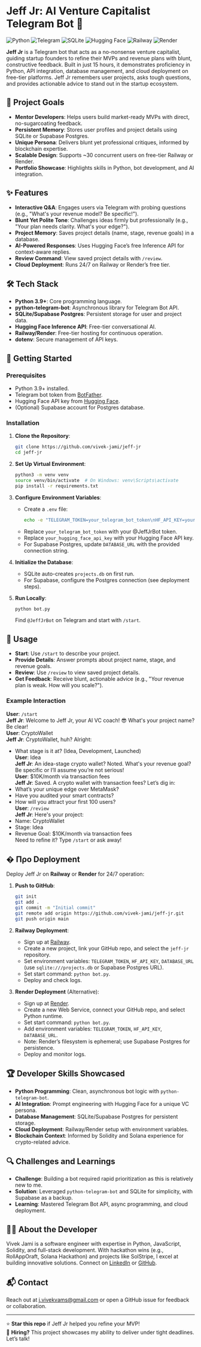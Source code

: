 # Jeff Jr: AI Venture Capitalist Telegram Bot 🚀

![Python](https://img.shields.io/badge/Python-3.9+-blue.svg) ![Telegram](https://img.shields.io/badge/Telegram-Bot_API-brightgreen.svg) ![SQLite](https://img.shields.io/badge/SQLite-Database-blue.svg) ![Hugging Face](https://img.shields.io/badge/Hugging_Face-AI-orange.svg) ![Railway](https://img.shields.io/badge/Railway-Deployed-purple.svg) ![Render](https://img.shields.io/badge/Render-Alternative-blue.svg)

**Jeff Jr** is a Telegram bot that acts as a no-nonsense venture capitalist, guiding startup founders to refine their MVPs and revenue plans with blunt, constructive feedback. Built in just 15 hours, it demonstrates proficiency in Python, API integration, database management, and cloud deployment on free-tier platforms. Jeff Jr remembers user projects, asks tough questions, and provides actionable advice to stand out in the startup ecosystem.

## 🎯 Project Goals
- **Mentor Developers**: Helps users build market-ready MVPs with direct, no-sugarcoating feedback.
- **Persistent Memory**: Stores user profiles and project details using SQLite or Supabase Postgres.
- **Unique Persona**: Delivers blunt yet professional critiques, informed by blockchain expertise.
- **Scalable Design**: Supports ~30 concurrent users on free-tier Railway or Render.
- **Portfolio Showcase**: Highlights skills in Python, bot development, and AI integration.

## ✨ Features
- **Interactive Q&A**: Engages users via Telegram with probing questions (e.g., "What's your revenue model? Be specific!").
- **Blunt Yet Polite Tone**: Challenges ideas firmly but professionally (e.g., "Your plan needs clarity. What's your edge?").
- **Project Memory**: Saves project details (name, stage, revenue goals) in a database.
- **AI-Powered Responses**: Uses Hugging Face’s free Inference API for context-aware replies.
- **Review Command**: View saved project details with `/review`.
- **Cloud Deployment**: Runs 24/7 on Railway or Render’s free tier.

## 🛠️ Tech Stack
- **Python 3.9+**: Core programming language.
- **python-telegram-bot**: Asynchronous library for Telegram Bot API.
- **SQLite/Supabase Postgres**: Persistent storage for user and project data.
- **Hugging Face Inference API**: Free-tier conversational AI.
- **Railway/Render**: Free-tier hosting for continuous operation.
- **dotenv**: Secure management of API keys.

## 🚀 Getting Started

### Prerequisites
- Python 3.9+ installed.
- Telegram bot token from [BotFather](https://telegram.me/BotFather).
- Hugging Face API key from [Hugging Face](https://huggingface.co/).
- (Optional) Supabase account for Postgres database.

### Installation
1. **Clone the Repository**:
   ```bash
   git clone https://github.com/vivek-jami/jeff-jr
   cd jeff-jr
   ```
2. **Set Up Virtual Environment**:
   ```bash
   python3 -m venv venv
   source venv/bin/activate  # On Windows: venv\Scripts\activate
   pip install -r requirements.txt
   ```
3. **Configure Environment Variables**:
   - Create a `.env` file:
     ```bash
     echo -e "TELEGRAM_TOKEN=your_telegram_bot_token\nHF_API_KEY=your_hugging_face_api_key\nDATABASE_URL=sqlite:///projects.db" > .env
     ```
   - Replace `your_telegram_bot_token` with your @JeffJrBot token.
   - Replace `your_hugging_face_api_key` with your Hugging Face API key.
   - For Supabase Postgres, update `DATABASE_URL` with the provided connection string.

4. **Initialize the Database**:
   - SQLite auto-creates `projects.db` on first run.
   - For Supabase, configure the Postgres connection (see deployment steps).

5. **Run Locally**:
   ```bash
   python bot.py
   ```
   Find `@JeffJrBot` on Telegram and start with `/start`.

## 🌟 Usage
- **Start**: Use `/start` to describe your project.
- **Provide Details**: Answer prompts about project name, stage, and revenue goals.
- **Review**: Use `/review` to view saved project details.
- **Get Feedback**: Receive blunt, actionable advice (e.g., "Your revenue plan is weak. How will you scale?").

### Example Interaction
**User**: `/start`  
**Jeff Jr**: Welcome to Jeff Jr, your AI VC coach! 😎 What's your project name? Be clear!  
**User**: CryptoWallet  
**Jeff Jr**: CryptoWallet, huh? Alright:  
- What stage is it at? (Idea, Development, Launched)  
**User**: Idea  
**Jeff Jr**: An idea-stage crypto wallet? Noted. What's your revenue goal? Be specific or I’ll assume you’re not serious!  
**User**: $10K/month via transaction fees  
**Jeff Jr**: Saved. A crypto wallet with transaction fees? Let’s dig in:  
- What’s your unique edge over MetaMask?  
- Have you audited your smart contracts?  
- How will you attract your first 100 users?  
**User**: `/review`  
**Jeff Jr**: Here's your project:  
- Name: CryptoWallet  
- Stage: Idea  
- Revenue Goal: $10K/month via transaction fees  
Need to refine it? Type `/start` or ask away!

## � Προ Deployment
Deploy Jeff Jr on **Railway** or **Render** for 24/7 operation:
1. **Push to GitHub**:
   ```bash
   git init
   git add .
   git commit -m "Initial commit"
   git remote add origin https://github.com/vivek-jami/jeff-jr.git
   git push origin main
   ```
2. **Railway Deployment**:
   - Sign up at [Railway](https://railway.app/).
   - Create a new project, link your GitHub repo, and select the `jeff-jr` repository.
   - Set environment variables: `TELEGRAM_TOKEN`, `HF_API_KEY`, `DATABASE_URL` (use `sqlite:///projects.db` or Supabase Postgres URL).
   - Set start command: `python bot.py`.
   - Deploy and check logs.

3. **Render Deployment** (Alternative):
   - Sign up at [Render](https://render.com/).
   - Create a new Web Service, connect your GitHub repo, and select Python runtime.
   - Set start command: `python bot.py`.
   - Add environment variables: `TELEGRAM_TOKEN`, `HF_API_KEY`, `DATABASE_URL`.
   - Note: Render’s filesystem is ephemeral; use Supabase Postgres for persistence.
   - Deploy and monitor logs.

## 🏆 Developer Skills Showcased
- **Python Programming**: Clean, asynchronous bot logic with `python-telegram-bot`.
- **AI Integration**: Prompt engineering with Hugging Face for a unique VC persona.
- **Database Management**: SQLite/Supabase Postgres for persistent storage.
- **Cloud Deployment**: Railway/Render setup with environment variables.
- **Blockchain Context**: Informed by Solidity and Solana experience for crypto-related advice.

## 🔍 Challenges and Learnings
- **Challenge**: Building a bot required rapid prioritization as this is relatively new to me.
- **Solution**: Leveraged `python-telegram-bot` and SQLite for simplicity, with Supabase as a backup.
- **Learning**: Mastered Telegram Bot API, async programming, and cloud deployment.

## 👨‍💻 About the Developer
Vivek Jami is a software engineer with expertise in Python, JavaScript, Solidity, and full-stack development. With hackathon wins (e.g., RollAppOraft, Solana Hackathon) and projects like SolStripe, I excel at building innovative solutions. Connect on [LinkedIn](https://linkedin.com/in/vivek-jami) or [GitHub](https://github.com/vivek-jami).

## 📬 Contact
Reach out at j.vivekvams@gmail.com or open a GitHub issue for feedback or collaboration.

---

⭐ **Star this repo** if Jeff Jr helped you refine your MVP!  
💼 **Hiring?** This project showcases my ability to deliver under tight deadlines. Let’s talk!